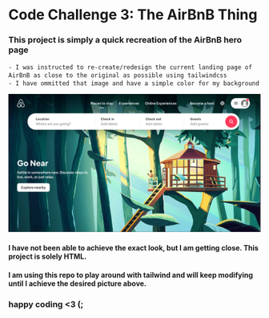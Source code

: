 # Code Challenge 3: The AirBnB Thing
### This project is simply a quick recreation of the AirBnB hero page
    - I was instructed to re-create/redesign the current landing page of AirBnB as close to the original as possible using tailwindcss
    - I have ommitted that image and have a simple color for my background


![AirBnB-hero](airbnb-hero.png)
#### I have not been able to achieve the exact look, but I am getting close. This project is solely HTML.
#### I am using this repo to play around with tailwind and will keep modifying until I achieve the desired picture above.

### happy coding <3 (;
